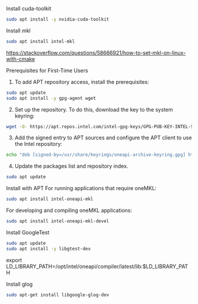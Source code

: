 Install cuda-toolkit

```bash
sudo apt install -y nvidia-cuda-toolkit
```

Install mkl

```bash
sudo apt install intel-mkl
```

https://stackoverflow.com/questions/58666921/how-to-set-mkl-on-linux-with-cmake

Prerequisites for First-Time Users
1. To add APT repository access, install the prerequisites:
```bash
sudo apt update
sudo apt install -y gpg-agent wget
```

2. Set up the repository. To do this, download the key to the system keyring:
```bash
wget -O- https://apt.repos.intel.com/intel-gpg-keys/GPG-PUB-KEY-INTEL-SW-PRODUCTS.PUB | gpg --dearmor | sudo tee /usr/share/keyrings/oneapi-archive-keyring.gpg > /dev/null
```

3. Add the signed entry to APT sources and configure the APT client to use the Intel repository:
```bash
echo "deb [signed-by=/usr/share/keyrings/oneapi-archive-keyring.gpg] https://apt.repos.intel.com/oneapi all main" | sudo tee /etc/apt/sources.list.d/oneAPI.list
```

4. Update the packages list and repository index.
```bash
sudo apt update
```

Install with APT
For running applications that require oneMKL:

```bash
sudo apt install intel-oneapi-mkl
```
For developing and compiling oneMKL applications:

```bash
sudo apt install intel-oneapi-mkl-devel
```

Install GoogleTest

```bash
sudo apt update
sudo apt install -y libgtest-dev
```

export LD_LIBRARY_PATH=/opt/intel/oneapi/compiler/latest/lib:$LD_LIBRARY_PATH

Install glog
```bash
sudo apt-get install libgoogle-glog-dev
```